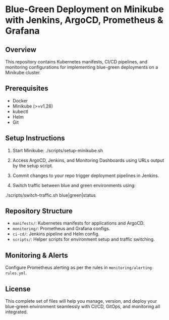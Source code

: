 
# Blue-Green Deployment on Minikube with Jenkins, ArgoCD, Prometheus & Grafana

## Overview

This repository contains Kubernetes manifests, CI/CD pipelines, and monitoring configurations for implementing blue-green deployments on a Minikube cluster.

## Prerequisites

- Docker
- Minikube (>=v1.28)
- kubectl
- Helm
- Git

## Setup Instructions

1. Start Minikube:
./scripts/setup-minikube.sh


2. Access ArgoCD, Jenkins, and Monitoring Dashboards using URLs output by the setup script.

3. Commit changes to your repo trigger deployment pipelines in Jenkins.

4. Switch traffic between blue and green environments using:

./scripts/switch-traffic.sh blue|green|status


## Repository Structure

- `manifests/`: Kubernetes manifests for applications and ArgoCD.
- `monitoring/`: Prometheus and Grafana configs.
- `ci-cd/`: Jenkins pipeline and Helm config.
- `scripts/`: Helper scripts for environment setup and traffic switching.

## Monitoring & Alerts

Configure Prometheus alerting as per the rules in `monitoring/alerting-rules.yml`.

## License


This complete set of files will help you manage, version, and deploy your blue-green environment seamlessly with CI/CD, GitOps, and monitoring all integrated.
